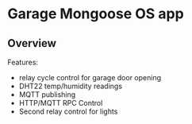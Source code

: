 # Garage Mongoose OS app

## Overview

Features:
 * relay cycle control for garage door opening
 * DHT22 temp/humidity readings
 * MQTT publishing
 * HTTP/MQTT RPC Control
 * Second relay control for lights